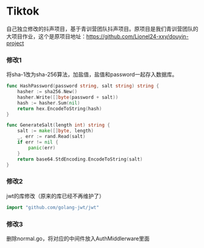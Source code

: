 # Tiktok
自己独立修改的抖声项目，基于青训营团队抖声项目。原项目是我们青训营团队的大项目作业，这个是原项目地址：https://github.com/Lionel24-xxy/douyin-project





### 修改1

将sha-1改为sha-256算法，加盐值，盐值和password一起存入数据库。

```Go
func HashPassword(password string, salt string) string {
	hasher := sha256.New()
	hasher.Write([]byte(password + salt))
	hash := hasher.Sum(nil)
	return hex.EncodeToString(hash)
}

func GenerateSalt(length int) string {
	salt := make([]byte, length)
	_, err := rand.Read(salt)
	if err != nil {
		panic(err)
	}
	return base64.StdEncoding.EncodeToString(salt)
}
```





### 修改2

jwt的库修改（原来的库已经不再维护了）

```go
import "github.com/golang-jwt/jwt"
```





### 修改3

删除normal.go，将对应的中间件放入AuthMiddlerware里面
